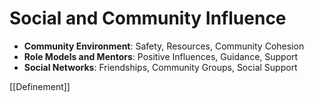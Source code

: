 # Social and Community Influence

- **Community Environment**: Safety, Resources, Community Cohesion
- **Role Models and Mentors**: Positive Influences, Guidance, Support
- **Social Networks**: Friendships, Community Groups, Social Support

[[Definement]]
